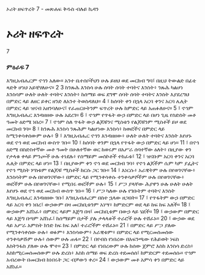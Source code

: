 ﻿
 ኦሪት ዘፍጥረት 7 - መጽሐፍ ቅዱስ ብሉይ ኪዳን
# ኦሪት ዘፍጥረት
7
### ምዕራፍ 7
እግዚአብሔርም ኖኅን አለው። አንተ ቤተሰቦችህን ሁሉ ይዘህ ወደ መርከብ ግባ፤ በዚህ ትውልድ በፊቴ ጻድቅ ሆነህ አይቼሃለሁና።
2 
3  ከንጹሕ እንስሳ ሁሉ ሰባት ሰባት ተባትና እንስት፥ ንጹሕ ካልሆነ እንስሳም ሁለት ሁለት ተባትና እንስት፥ ከሰማይ ወፍ ደግሞ ሰባት ሰባት ተባትና እንስት እያደረግህ በምድር ላይ ለዘር ይቀር ዘንድ ለአንተ ትወስዳለህ።
4 ፤ ከሰባት ቀን በኋላ አርባ ቀንና አርባ ሌሊት በምድር ላይ ዝናብ አዘንባለሁና፤ የፈጠርሁትንም ፍጥረት ሁሉ ከምድር ላይ አጠፉለሁና።
5 ፤ ኖኅም እግዚአብሔር እንዳዘዘው ሁሉ አደረገ።
6 ፤ ኖኅም የጥፋት ውኃ በምድር ላይ በሆነ ጊዜ የስድስት መቶ ዓመት ዕድሜ ነበረ።
7 ፤ ኖኅም ስለ ጥፋት ውኃ ልጆቹንና ሚስቱን የልጆቹንም ሚስቶች ይዞ ወደ መርከብ ገባ።
8 ፤ ከንጹሕ እንስሳ ንጹሕም ካልሆነው እንስሳ፥ ከወፎችና በምድር ላይ ከሚንቀሳቀሰውም ሁሉ፥
9 ፤ እግዚአብሔር ኖኅን እንዳዘዘው፥ ሁለት ሁለት ተባትና እንስት እየሆኑ ወደ ኖኅ ወደ መርከብ ውስጥ ገቡ።
10 ፤ ከሰባት ቀንም በኋላ የጥፋት ውኃ በምድር ላይ ሆነ።
11 ፤ በኖኅ ዕድሜ በስድስተኛው መቶ ዓመት በሁለተኛው ወር ከወሩም በአሥራ ሰባተኛው ዕለት፥ በዚያው ቀን የታላቁ ቀላይ ምንጮች ሁሉ ተነደሉ፥ የሰማይም መስኮቶች ተከፈቱ፤
12 ፤ ዝናቡም አርባ ቀንና አርባ ሌሊት በምድር ላይ ሆነ።
13 ፤ በዚያውም ቀን ኖኅ ወደ መርከብ ገባ፥ የኖኅ ልጆችም ሴም ካም ያፌትና የኖኅ ሚስት ሦስቱም የልጆቹ ሚስቶች ከርሱ ጋር ገቡ።
14 ፤ እነርሱ፥ አራዊትም ሁሉ በየወገናቸው፥ እንስሳትም ሁሉ በየወገናቸው፥ በምድር ላይ የሚንቀሳቀሱ ተንቀሳቃሾችም ሁሉ በየወገናቸው፥ ወፎችም ሁሉ በየወገናቸው፥ የሚበሩ ወፎችም ሁሉ፥
15 ፤ ሥጋ ያላቸው ሕያዋን ሁሉ ሁለት ሁለት እየሆኑ ወደ ኖኅ ወደ መርከብ ውስጥ ገቡ።
16 ፤ ሥጋ ካለው ሁሉ የገቡትም ተባትና እንስት እግዚአብሔር እንዳዘዘው ገቡ፤ እግዚአብሔርም በስተ ኋላው ዘጋበት።
17 ፤ የጥፋትም ውኃ በምድር ላይ አርባ ቀን ነበረ፤ ውኃውም በዛ መርከቢቱንም አነሣ፥ ከምድርም ወደ ላይ ከፍ ከፍ አለች።
18 ፤ ውኃውም አሸነፈ፥ በምድር ላይም እጅግ በዛ፤ መርከቢቱም በውኃ ላይ ሄደች።
19 ፤ ውኃውም በምድር ላይ እጅግ በጣም አሸነፈ፤ ከሰማይም በታች ያሉ ታላላቆች ተራሮች ሁሉ ተሸፈኑ።
20 ፤ ውኃው ወደ ላይ አሥራ አምስት ክንድ ከፍ ከፍ አለ፤ ተራሮችም ተሸፈኑ።
21 ፤ በምድር ላይ ሥጋ ያለው የሚንቀሳቀሰው ሁሉ፥ ወፉም፥ እንስሳውም፥ አራዊቱም፥ በምድር ላይ የሚርመሰመሰው ተንቀሳቃሹም ሁሉ፥ ሰውም ሁሉ ጠፋ።
22 ፤ በየብስ የነበረው በአፍንጫው የሕይወት ነፍስ እስትንፋስ ያለው ሁሉ ሞተ።
23 ፤ በምድር ላይ የነበረውም ሁሉ ከሰው ጀምሮ እስከ እንስሳ ድረስ፥ እስከሚርመሰመሰውም ሁሉ ድረስ፥ እስከ ሰማይ ወፍ ድረስ ተደመሰሰ፤ ከምድርም ተደመሰሱ። ኖኅም አብረውት በመርከብ ከነበሩት ጋር ብቻውን ቀረ።
24 ፤ ውኃውም መቶ አምሳ ቀን በምድር ላይ አሸነፈ።
